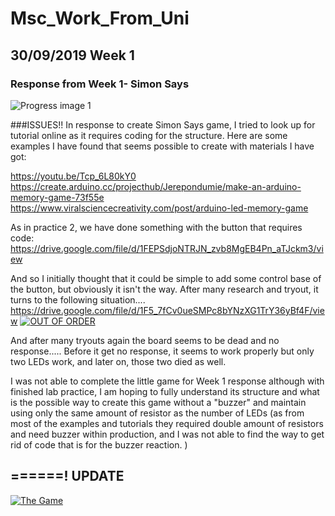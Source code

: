 # Msc_Work_From_Uni

## 30/09/2019 Week 1
### Response from Week 1- Simon Says 
![Progress image 1](https://github.com/muziFiona/Msc_Work_From_Uni/blob/master/IMG_20191007_075110.jpg)

###ISSUES!!
In response to create Simon Says game, I tried to look up for tutorial online as it requires coding for the structure. 
Here are some examples I have found that seems possible to create with materials I have got:

https://youtu.be/Tcp_6L80kY0
https://create.arduino.cc/projecthub/Jerepondumie/make-an-arduino-memory-game-73f55e
https://www.viralsciencecreativity.com/post/arduino-led-memory-game

As in practice 2, we have done something with the button that requires code:
https://drive.google.com/file/d/1FEPSdjoNTRJN_zvb8MgEB4Pn_aTJckm3/view

And so I initially thought that it could be simple to add some control base of the button, but obviously it isn't the way. 
After many research and tryout, it turns to the following situation....
https://drive.google.com/file/d/1F5_7fCv0ueSMPc8bYNzXG1TrY36yBf4F/view
[![OUT OF ORDER](https://github.com/muziFiona/Msc_Work_From_Uni/blob/master/%E8%A8%BB%E8%A7%A3%202019-10-07%20082356.jpg)](https://drive.google.com/file/d/1F5_7fCv0ueSMPc8bYNzXG1TrY36yBf4F/view)

And after many tryouts again the board seems to be dead and no response.....
Before it get no response, it seems to work properly but only two LEDs work, and later on, those two died as well. 

I was not able to complete the little game for Week 1 response although with finished lab practice, I am hoping to fully understand its structure and what is the possible way to create this game without a "buzzer" and maintain using only the same amount of resistor as the number of LEDs (as from most of the examples and tutorials they required double amount of resistors and need buzzer within production, and I was not able to find the way to get rid of code that is for the buzzer reaction. )

## ======! UPDATE
[![The Game](https://i.ytimg.com/vi/l_VFq4AUOsw/hqdefault.jpg)](https://youtu.be/l_VFq4AUOsw)
